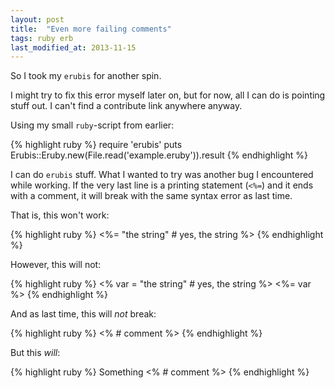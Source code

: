 ```yaml
---
layout: post
title:  "Even more failing comments"
tags: ruby erb
last_modified_at: 2013-11-15
---
```


So I took my `erubis` for another spin.

I might try to fix this error myself later on, but for now, all I can do is pointing stuff out.
I can't find a contribute link anywhere anyway.

Using my small `ruby`-script from earlier:

{% highlight ruby %}
require 'erubis'
puts Erubis::Eruby.new(File.read('example.eruby')).result
{% endhighlight %}

I can do `erubis` stuff.
What I wanted to try was another bug I encountered while working.
If the very last line is a printing statement (`<%=`) and it ends with a comment, it will break with the same syntax error as last time.

That is, this won't work:

{% highlight ruby %}
<%= "the string" # yes, the string %>
{% endhighlight %}

However, this will not:

{% highlight ruby %}
<% var = "the string" # yes, the string %>
<%= var %>
{% endhighlight %}

And as last time, this will *not* break:

{% highlight ruby %}
<% # comment %>
{% endhighlight %}

But this *will*:

{% highlight ruby %}
Something <% # comment %>
{% endhighlight %}
